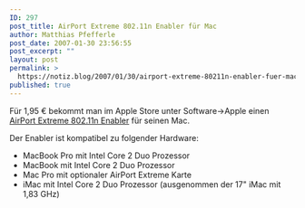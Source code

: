 ```yaml
---
ID: 297
post_title: AirPort Extreme 802.11n Enabler für Mac
author: Matthias Pfefferle
post_date: 2007-01-30 23:56:55
post_excerpt: ""
layout: post
permalink: >
  https://notiz.blog/2007/01/30/airport-extreme-80211n-enabler-fuer-mac/
published: true
---
```

Für 1,95 € bekommt man im Apple Store unter Software->Apple einen <a href="http://www.apple.com/de/wireless/80211/">AirPort Extreme 802.11n Enabler</a> für seinen Mac.

Der Enabler ist kompatibel zu folgender Hardware:
<ul>
	<li>MacBook Pro mit Intel Core 2 Duo Prozessor</li>
	<li>MacBook mit Intel Core 2 Duo Prozessor</li>
	<li>Mac Pro mit optionaler AirPort Extreme Karte</li>
	<li>iMac mit Intel Core 2 Duo Prozessor (ausgenommen der 17" iMac mit 1,83 GHz)</li>
</ul>
